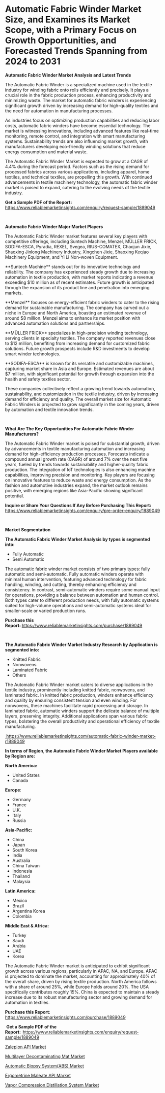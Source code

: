 <p><h1>Automatic Fabric Winder Market Size, and Examines its Market Scope, with a Primary Focus on Growth Opportunities, and Forecasted Trends Spanning from 2024 to 2031</h1></p><p><strong>Automatic Fabric Winder Market Analysis and Latest Trends</strong></p>
<p><p>The Automatic Fabric Winder is a specialized machine used in the textile industry for winding fabric onto rolls efficiently and precisely. It plays a crucial role in the fabric production process, enhancing productivity and minimizing waste. The market for automatic fabric winders is experiencing significant growth driven by increasing demand for high-quality textiles and the need for automation in manufacturing processes. </p><p>As industries focus on optimizing production capabilities and reducing labor costs, automatic fabric winders have become essential technology. The market is witnessing innovations, including advanced features like real-time monitoring, remote control, and integration with smart manufacturing systems. Sustainability trends are also influencing market growth, with manufacturers developing eco-friendly winding solutions that reduce energy consumption and material waste.</p><p>The Automatic Fabric Winder Market is expected to grow at a CAGR of 4.4% during the forecast period. Factors such as the rising demand for processed fabrics across various applications, including apparel, home textiles, and technical textiles, are propelling this growth. With continued advancements in textile machinery technology, the automatic fabric winder market is poised to expand, catering to the evolving needs of the textile industry.</p></p>
<p><strong>Get a Sample PDF of the Report:&nbsp;</strong> <a href="https://www.reliablemarketinsights.com/enquiry/request-sample/1889049?utm_campaign=1619&utm_medium=2&utm_source=Github&utm_content=ia&utm_term=24102024&utm_id=automatic-fabric-winder">https://www.reliablemarketinsights.com/enquiry/request-sample/1889049</a></p>
<p>&nbsp;</p>
<p><strong>Automatic Fabric Winder Major Market Players</strong></p>
<p><p>The Automatic Fabric Winder market features several key players with competitive offerings, including Suntech Machine, Menzel, MÜLLER FRICK, SODIFA-ESCA, Pyradia, REXEL, Svegea, RIUS-COMATEX, Chaojun Jixie, Shaoxing Jinlong Machinery Industry, Xingchen Jixie, Shaoxing Keqiao Machinery Equipment, and Yi Li Non-woven Equipment.</p><p>**Suntech Machine** stands out for its innovative technology and reliability. The company has experienced steady growth due to increasing automation in textile production, with market reports indicating a revenue exceeding $10 million as of recent estimates. Future growth is anticipated through the expansion of its product line and penetration into emerging markets.</p><p>**Menzel** focuses on energy-efficient fabric winders to cater to the rising demand for sustainable manufacturing. The company has carved out a niche in Europe and North America, boasting an estimated revenue of around $8 million. Menzel aims to enhance its market position with advanced automation solutions and partnerships.</p><p>**MÜLLER FRICK** specializes in high-precision winding technology, serving clients in specialty textiles. The company reported revenues close to $12 million, benefiting from increasing demand for customized fabric solutions. Future growth prospects include R&D investments to develop smart winder technologies.</p><p>**SODIFA-ESCA** is known for its versatile and customizable machines, capturing market share in Asia and Europe. Estimated revenues are about $7 million, with significant potential for growth through expansion into the health and safety textiles sector.</p><p>These companies collectively reflect a growing trend towards automation, sustainability, and customization in the textile industry, driven by increasing demand for efficiency and quality. The overall market size for Automatic Fabric Winders is projected to grow significantly in the coming years, driven by automation and textile innovation trends.</p></p>
<p>&nbsp;</p>
<p><strong>What Are The Key Opportunities For Automatic Fabric Winder Manufacturers?</strong></p>
<p><p>The Automatic Fabric Winder market is poised for substantial growth, driven by advancements in textile manufacturing automation and increasing demand for high-efficiency production processes. Forecasts indicate a compound annual growth rate (CAGR) of around 7% over the next five years, fueled by trends towards sustainability and higher-quality fabric production. The integration of IoT technologies is also enhancing machine capabilities, improving precision and monitoring. Key players are focusing on innovative features to reduce waste and energy consumption. As the fashion and automotive industries expand, the market outlook remains positive, with emerging regions like Asia-Pacific showing significant potential.</p></p>
<p><strong>Inquire or Share Your Questions If Any Before Purchasing This Report:</strong> <a href="https://www.reliablemarketinsights.com/enquiry/pre-order-enquiry/1889049?utm_campaign=1619&utm_medium=2&utm_source=Github&utm_content=ia&utm_term=24102024&utm_id=automatic-fabric-winder">https://www.reliablemarketinsights.com/enquiry/pre-order-enquiry/1889049</a></p>
<p>&nbsp;</p>
<p><strong>Market Segmentation</strong></p>
<p><strong>The Automatic Fabric Winder Market Analysis by types is segmented into:</strong></p>
<p><ul><li>Fully Automatic</li><li>Semi Automatic</li></ul></p>
<p><p>The automatic fabric winder market consists of two primary types: fully automatic and semi-automatic. Fully automatic winders operate with minimal human intervention, featuring advanced technology for fabric handling, winding, and cutting, thereby enhancing efficiency and consistency. In contrast, semi-automatic winders require some manual input for operations, providing a balance between automation and human control. Both types cater to different production needs, with fully automatic systems suited for high-volume operations and semi-automatic systems ideal for smaller-scale or varied production runs.</p></p>
<p><strong>Purchase this Report:&nbsp;</strong><a href="https://www.reliablemarketinsights.com/purchase/1889049?utm_campaign=1619&utm_medium=2&utm_source=Github&utm_content=ia&utm_term=24102024&utm_id=automatic-fabric-winder">https://www.reliablemarketinsights.com/purchase/1889049</a></p>
<p>&nbsp;</p>
<p><strong>The Automatic Fabric Winder Market Industry Research by Application is segmented into:</strong></p>
<p><ul><li>Knitted Fabric</li><li>Nonwovens</li><li>Laminated Fabric</li><li>Others</li></ul></p>
<p><p>The Automatic Fabric Winder market caters to diverse applications in the textile industry, prominently including knitted fabric, nonwovens, and laminated fabric. In knitted fabric production, winders enhance efficiency and quality by ensuring consistent tension and even winding. For nonwovens, these machines facilitate rapid processing and storage. In laminated fabric, automatic winders support the delicate balance of multiple layers, preserving integrity. Additional applications span various fabric types, bolstering the overall productivity and operational efficiency of textile manufacturing.</p></p>
<p><a href="https://www.reliablemarketinsights.com/automatic-fabric-winder-market-r1889049?utm_campaign=1619&utm_medium=2&utm_source=Github&utm_content=ia&utm_term=24102024&utm_id=automatic-fabric-winder">&nbsp;https://www.reliablemarketinsights.com/automatic-fabric-winder-market-r1889049</a></p>
<p><strong>In terms of Region, the Automatic Fabric Winder Market Players available by Region are:</strong></p>
<p>
    <p> <strong> North America: </strong>
        <ul>
            <li>United States</li>
            <li>Canada</li>
        </ul>
        </p> 
    <p> <strong> Europe: </strong>
        <ul>
            <li>Germany</li>
            <li>France</li>
            <li>U.K.</li>
            <li>Italy</li>
            <li>Russia</li>
        </ul>
        </p> 
    <p> <strong> Asia-Pacific: </strong>
        <ul>
            <li>China</li>
            <li>Japan</li>
            <li>South Korea</li>
            <li>India</li>
            <li>Australia</li>
            <li>China Taiwan</li>
            <li>Indonesia</li>
            <li>Thailand</li>
            <li>Malaysia</li>
        </ul>
        </p> 
    <p> <strong> Latin America: </strong>
        <ul>
            <li>Mexico</li>
            <li>Brazil</li>
            <li>Argentina Korea</li>
            <li>Colombia</li>
        </ul>
        </p> 
    <p> <strong> Middle East & Africa: </strong>
        <ul>
            <li>Turkey</li>
            <li>Saudi</li>
            <li>Arabia</li>
            <li>UAE</li>
            <li>Korea</li>
        </ul>
    </p>
    </p>
<p><p>The Automatic Fabric Winder market is anticipated to exhibit significant growth across various regions, particularly in APAC, NA, and Europe. APAC is projected to dominate the market, accounting for approximately 40% of the overall share, driven by rising textile production. North America follows with a share of around 25%, while Europe holds around 20%. The USA specifically contributes roughly 15%. China is expected to maintain a steady increase due to its robust manufacturing sector and growing demand for automation in textiles.</p></p>
<p><strong>Purchase this Report: </strong><a href="https://www.reliablemarketinsights.com/purchase/1889049?utm_campaign=1619&utm_medium=2&utm_source=Github&utm_content=ia&utm_term=24102024&utm_id=automatic-fabric-winder">https://www.reliablemarketinsights.com/purchase/1889049</a></p>
<p>&nbsp;<strong>Get a Sample PDF of the Report:&nbsp;&nbsp;</strong><a href="https://www.reliablemarketinsights.com/enquiry/request-sample/1889049?utm_campaign=1619&utm_medium=2&utm_source=Github&utm_content=ia&utm_term=24102024&utm_id=automatic-fabric-winder">https://www.reliablemarketinsights.com/enquiry/request-sample/1889049</a></p>
<p><strong></strong></p>
<p><p><a href="https://www.linkedin.com/pulse/global-zaleplon-api-market-exploring-share-trends-future-growth-rei8f?utm_campaign=1619&utm_medium=2&utm_source=Github&utm_content=ia&utm_term=24102024&utm_id=automatic-fabric-winder">Zaleplon API Market</a></p><p><a href="https://www.linkedin.com/pulse/multilayer-decontaminating-mat-market-share-size-trends-industry-rowaf?utm_campaign=1619&utm_medium=2&utm_source=Github&utm_content=ia&utm_term=24102024&utm_id=automatic-fabric-winder">Multilayer Decontaminating Mat Market</a></p><p><a href="https://www.linkedin.com/pulse/strategic-market-insights-navigating-global-automatic-biopsy-h3swf?utm_campaign=1619&utm_medium=2&utm_source=Github&utm_content=ia&utm_term=24102024&utm_id=automatic-fabric-winder">Automatic Biopsy System(ABS) Market</a></p><p><a href="https://www.linkedin.com/pulse/analyzing-ergometrine-maleate-api-market-dynamics-tvokf?utm_campaign=1619&utm_medium=2&utm_source=Github&utm_content=ia&utm_term=24102024&utm_id=automatic-fabric-winder">Ergometrine Maleate API Market</a></p><p><a href="https://issuu.com/reportprime-2/docs/vapor-compression-distillation-syst_33f1e65efa41e5?utm_campaign=1619&utm_medium=2&utm_source=Github&utm_content=ia&utm_term=24102024&utm_id=automatic-fabric-winder">Vapor Compression Distillation System Market</a></p></p>